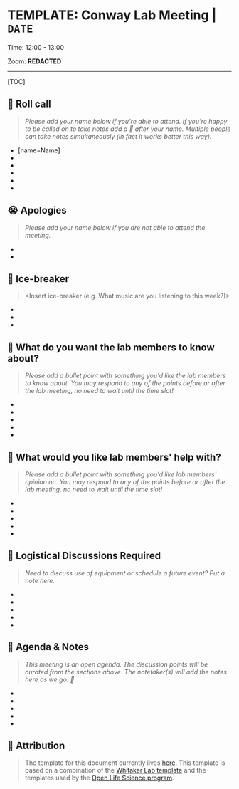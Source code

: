 # TEMPLATE: Conway Lab Meeting | `DATE`

Time: 12:00 - 13:00

Zoom: **REDACTED**

---

[TOC]

:wave: Roll call
---

> *Please add your name below if you're able to attend.* 
> *If you're happy to be called on to take notes add a  :memo: after your name. Multiple people can take notes simultaneously (in fact it works better this way).*

* [name=Name]
* 
* 
* 
* 
* 


:sob: Apologies
---

> *Please add your name below if you are not able to attend the meeting.*

* 
* 


:ice_cream: Ice-breaker
---

> <Insert ice-breaker (e.g. What music are you listening to this week?)>

* 
*
*

:loudspeaker: What do you want the lab members to know about?
---

> *Please add a bullet point with something you'd like the lab members to know about.
> You may respond to any of the points before or after the lab meeting, no need to wait until the time slot!*

* 
* 
* 
* 
* 

:memo: What would you like lab members' help with?
---

> *Please add a bullet point with something you'd like lab members' opinion on.
> You may respond to any of the points before or after the lab meeting, no need to wait until the time slot!*

* 
* 
* 
*
*

:wrench: Logistical Discussions Required
---
> *Need to discuss use of equipment or schedule a future event? Put a note here.*

* 
* 
* 
*
*

:open_book: Agenda & Notes
---

> *This meeting is an open agenda.
> The discussion points will be curated from the sections above.
> The notetaker(s) will add the notes here as we go. :memo:*

* 
* 
* 
* 
* 


:closed_book: Attribution
---

> The template for this document currently lives [here](https://github.com/conwaycolorlab/ProjectManagement/blob/main/Lab%20Meeting/template.md).
> This template is based on a combination of the [Whitaker Lab template](https://github.com/WhitakerLab/Onboarding/blob/176f630c9f4b8832d152377318e36f74ee076476/Lab-meetings.md) and the templates used by the [Open Life Science program](https://openlifesci.org/).
